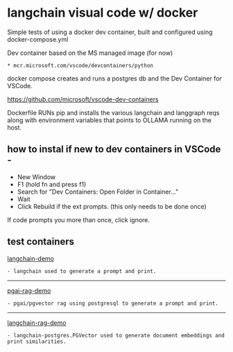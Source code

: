 # langchain visual code w/ docker

Simple tests of using a docker dev container, built and configured using docker-compose.yml

Dev container based on the MS managed image (for now)

	* mcr.microsoft.com/vscode/devcontainers/python

docker compose creates and runs a postgres db and the Dev Container for VSCode.

https://github.com/microsoft/vscode-dev-containers

Dockerfile RUNs pip and installs the various langchain and langgraph reqs along with environment variables that points to OLLAMA running on the host.

## how to instal if new to dev containers in VSCode -

* New Window
* F1 (hold fn and press f1)
* Search for "Dev Containers: Open Folder in Container..."
* Wait
* Click Rebuild if the ext prompts.  (this only needs to be done once)

If code prompts you more than once, click ignore.

## test containers

[langchain-demo](langchain-demo.md) 
	
	- langchain used to generate a prompt and print.

<hr />

[pgai-rag-demo](pgai-rag-demo.md)

	- pgai/pgvector rag using postgresql to generate a prompt and print. 

<hr />

[langchain-rag-demo](langchain-rag-demo.md)

	- langchain-postgres.PGVector used to generate document embeddings and print similarities.
